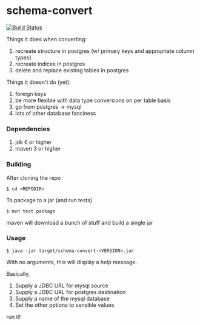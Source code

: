 # schema-convert

[![Build Status](https://travis-ci.org/modcloth-labs/schema-convert.png?branch=master)](https://travis-ci.org/modcloth-labs/schema-convert)

Things it does when converting:

1. recreate structure in postgres (w/ primary keys and appropriate column types)
2. recreate indices in postgres
3. delete and replace existing tables in postgres

Things it doesn't do (yet):

1. foreign keys
2. be more flexible with data type conversions on per table basis
3. go from postgres -> mysql
4. lots of other database fanciness

### Dependencies

1. jdk 6 or higher
2. maven 3 or higher

### Building

After cloning the repo

    $ cd <REPODIR>

To package to a jar (and run tests)

    $ mvn test package

maven will download a bunch of stuff and build a single jar

### Usage

    $ java -jar target/schema-convert-<VERSION>.jar

With no arguments, this will display a help message.

Basically,

1. Supply a JDBC URL for mysql source
2. Supply a JDBC URL for postgres destination
3. Supply a name of the mysql database
4. Set the other options to sensible values

run it!
